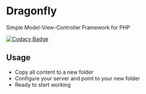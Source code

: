 # Dragonfly
Simple Model-View-Controller Framework for PHP

[![Codacy Badge](https://api.codacy.com/project/badge/grade/d2f3859d7ecd481fb33f3d27f87c5799)](https://www.codacy.com/app/pmcfernandes/Dragonfly)

## Usage
* Copy all content to a new folder
* Configure your server and point to your new folder
* Ready to start working
